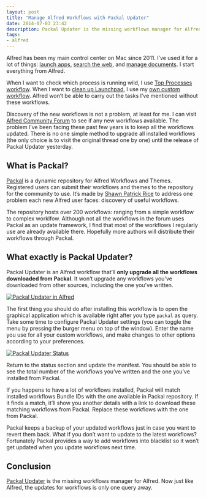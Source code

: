 ```yaml
---
layout: post
title: "Manage Alfred Workflows with Packal Updater"
date: 2014-07-03 23:42
description: Packal Updater is the missing workflows manager for Alfred.
tags:
- alfred
---
```


Alfred has been my main control center on Mac since 2011. I’ve used it for a lot of things: [launch apps][0722-001], [search the web][0722-002], and [manage documents][0722-003]. I start everything from Alfred.

<!-- more -->

[0722-001]: http://sayzlim.net/alfred-full-fuzzy-match "Type Less with Full Fuzzy Match Search in Alfred - Sayz Lim"
[0722-002]: http://sayzlim.net/lucky-alfred-fallback-search "Stay Lucky With Alfred Fallback Searches - Sayz Lim"
[0722-003]: http://sayzlim.net/handy-tips-browse-files-alfred "5 Handy Tips to Browse Files in Alfred - Sayz Lim"

When I want to check which process is running wild, I use [Top Processes workflow][4037-001]. When I want to [clean up Launchpad][4037-002], I use my [own custom workflow][4037-003].  Alfred won’t be able to carry out the tasks I’ve mentioned without these workflows.

[4037-001]: http://sayzlim.net/best-alfred-2-workflows "Best Alfred 2 Workflows - Sayz Lim"
[4037-002]: http://sayzlim.net/clean-your-mac-weekly-routine "Clean Your Mac Weekly Routine - Sayz Lim - SayzLim.net"
[4037-003]: http://sayzlim.net/os-x-toolbox-workflow-alfred-2 "OS X Toolbox Workflow for Alfred 2 - Sayz Lim"

Discovery of the new workflows is not a problem, at least for me. I can visit [Alfred Community Forum](http://www.alfredforum.com/ "Alfred App Community Forum") to see if any new workflows available. The problem I’ve been facing these past few years is to keep all the workflows updated.  There is no one simple method to upgrade all installed workflows (the only choice is to visit the original thread one by one) until the release of Packal Updater yesterday.

## What is Packal?

[Packal](http://www.packal.org/ "Packal: Home") is a dynamic repository for Alfred Workflows and Themes. Registered users can submit their workflows and themes to the repository for the community to use. It’s made by [Shawn Patrick Rice](https://github.com/shawnrice "shawnrice (Shawn Patrick Rice) · GitHub") to address one problem each new Alfred user faces: discovery of useful workflows.

The repository hosts over 200 workflows: ranging from a simple workflow to complex worklfow. Although not all the workflows in the forum uses Packal as an update framework, I find that most of the workflows I regularly use are already available there. Hopefully more authors will distribute their workflows through Packal.

## What exactly is Packal Updater?

Packal Updater is an Alfred workflow that’ll  **only upgrade all the workflows downloaded from Packal**.  It won’t upgrade any workflows you’ve downloaded from other sources, including the one you’ve written.

[ ![Packal Updater in Alfred][img] ](http://images.sayzlim.net/2014/07/packal_alfred.jpg "Packal Updater in Alfre")

[img]: http://images.sayzlim.net/2014/07/packal_alfred.jpg "Packal Updater in Alfre"

The first thing you should do after installing this workflow is to open the graphical application which is available right after you type `packal` as query.  Take some time to configure Packal Updater settings (you can toggle the menu by pressing the burger menu on top of the window). Enter the name you use for all your custom workflows, and make changes to other options according to your preferences.

[ ![Packal Updater Status][img2] ](http://images.sayzlim.net/2014/07/packal_status.jpg "Packal Updater Status")

[img2]: http://images.sayzlim.net/2014/07/packal_status.jpg "Packal Updater Status"

Return to the status section and update the manifest. You should be able to see the total number of the workflows you’ve written and the one you’ve installed from Packal.

If you happens to have a lot of workflows installed, Packal will match installed workflows Bundle IDs with the one available in Packal repository. If it finds a match, it’ll show you another details with a link to download these matching workflows from Packal. Replace these workflows with the one from Packal.

Packal keeps a backup of your updated workflows just in case you want to revert them back. What if you don’t want to update to the latest workflows? Fortunately Packal provides a way to add workflows into blacklist so it won’t get updated when you update workflows next time.

## Conclusion
[Packal Updater](http://www.alfredforum.com/topic/4579-packal-updater/ "Packal Updater - Share your Workflows - Alfred App Community Forum") is the missing workflows manager for Alfred. Now just like Alfred, the updates for workflows is only one query away.